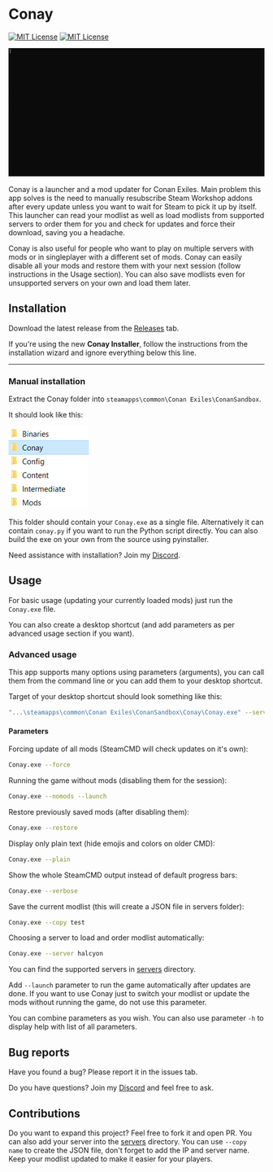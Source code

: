 # Conay

[![MIT License](https://img.shields.io/badge/License-MIT-green.svg)](https://github.com/RatajVaver/conay/blob/main/LICENSE)
[![MIT License](https://img.shields.io/badge/Discord-Rataj's_Workshop-blue.svg)](https://discord.gg/3WJNxCTn8m)

![Conay in action](assets/preview.gif)

Conay is a launcher and a mod updater for Conan Exiles. Main problem this app solves is the need to manually resubscribe Steam Workshop addons after every update unless you want to wait for Steam to pick it up by itself. This launcher can read your modlist as well as load modlists from supported servers to order them for you and check for updates and force their download, saving you a headache.

Conay is also useful for people who want to play on multiple servers with mods or in singleplayer with a different set of mods. Conay can easily disable all your mods and restore them with your next session (follow instructions in the Usage section). You can also save modlists even for unsupported servers on your own and load them later.

## Installation

Download the latest release from the [Releases](https://github.com/RatajVaver/conay/releases) tab.

If you're using the new **Conay Installer**, follow the instructions from the installation wizard and ignore everything below this line.

---

### Manual installation

Extract the Conay folder into `steamapps\common\Conan Exiles\ConanSandbox`.

It should look like this:

![ConanSandbox folder](assets/readme_folder.png)

This folder should contain your `Conay.exe` as a single file.
Alternatively it can contain `conay.py` if you want to run the Python script directly.
You can also build the exe on your own from the source using pyinstaller.

Need assistance with installation? Join my [Discord](https://discord.gg/3WJNxCTn8m).

## Usage

For basic usage (updating your currently loaded mods) just run the `Conay.exe` file.

You can also create a desktop shortcut (and add parameters as per advanced usage section if you want).

### Advanced usage

This app supports many options using parameters (arguments), you can call them from the command line or you can add them to your desktop shortcut.

Target of your desktop shortcut should look something like this:
```sh
"...\steamapps\common\Conan Exiles\ConanSandbox\Conay\Conay.exe" --server halcyon --launch
```

#### Parameters

Forcing update of all mods (SteamCMD will check updates on it's own):

```sh
Conay.exe --force
```

Running the game without mods (disabling them for the session):
```sh
Conay.exe --nomods --launch
```

Restore previously saved mods (after disabling them):
```sh
Conay.exe --restore
```

Display only plain text (hide emojis and colors on older CMD):
```sh
Conay.exe --plain
```

Show the whole SteamCMD output instead of default progress bars:
```sh
Conay.exe --verbose
```

Save the current modlist (this will create a JSON file in servers folder):
```sh
Conay.exe --copy test
```

Choosing a server to load and order modlist automatically:

```sh
Conay.exe --server halcyon
```

You can find the supported servers in [servers](https://github.com/RatajVaver/conay/tree/main/servers) directory.

Add `--launch` parameter to run the game automatically after updates are done. If you want to use Conay just to switch your modlist or update the mods without running the game, do not use this parameter.

You can combine parameters as you wish. You can also use parameter `-h` to display help with list of all parameters.

## Bug reports

Have you found a bug? Please report it in the issues tab.

Do you have questions? Join my [Discord](https://discord.gg/3WJNxCTn8m) and feel free to ask.

## Contributions

Do you want to expand this project? Feel free to fork it and open PR. You can also add your server into the [servers](https://github.com/RatajVaver/conay/tree/main/servers) directory. You can use `--copy name` to create the JSON file, don't forget to add the IP and server name. Keep your modlist updated to make it easier for your players.